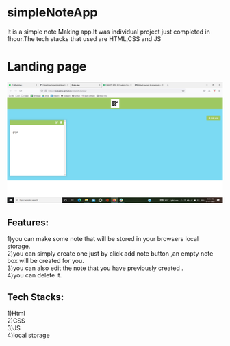 # simpleNoteApp
It is a simple note Making app.It was individual project just completed in 1hour.The tech stacks that used are HTML,CSS and JS

# Landing page
<img src="./Screenshot (12399).png" />

## Features:<br />
1)you can make some note that will be stored in your browsers local storage.<br />
2)you can simply create one just by click add note button ,an empty note box will be created for you.<br />
3)you can also edit the note that you have previously created .<br />
4)you can delete it.<br />

## Tech Stacks:<br />
1)Html<br />
2)CSS<br />
3)JS<br />
4)local storage<br />
